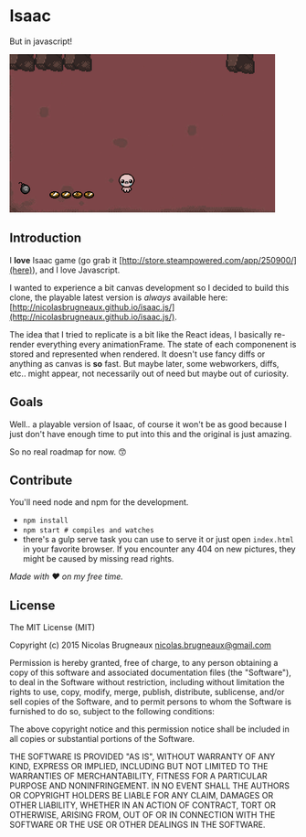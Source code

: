 # Isaac

But in javascript!

![Gif demo](./demo.gif)

## Introduction

I **love** Isaac game (go grab it [http://store.steampowered.com/app/250900/](here)), and I love Javascript.

I wanted to experience a bit canvas development so I decided to build this clone, the playable latest version is _always_ available here: [http://nicolasbrugneaux.github.io/isaac.js/](http://nicolasbrugneaux.github.io/isaac.js/).

The idea that I tried to replicate is a bit like the React ideas, I basically re-render everything every animationFrame. The state of each componenent is stored and represented when rendered. It doesn't use fancy diffs or anything as canvas is **so** fast. But maybe later, some webworkers, diffs, etc.. might appear, not necessarily out of need but maybe out of curiosity.

## Goals

Well.. a playable version of Isaac, of course it won't be as good because I just don't have enough time to put into this and the original is just amazing.

So no real roadmap for now. :kissing_smiling_eyes:


## Contribute

You'll need node and npm for the development.

- `npm install`
- `npm start # compiles and watches`
- there's a gulp serve task you can use to serve it or just open `index.html` in your favorite browser.
If you encounter any 404 on new pictures, they might be caused by missing read rights.


_Made with :heart: on my free time._


## License

The MIT License (MIT)

Copyright (c) 2015 Nicolas Brugneaux <nicolas.brugneaux@gmail.com>

Permission is hereby granted, free of charge, to any person obtaining a copy
of this software and associated documentation files (the "Software"), to deal
in the Software without restriction, including without limitation the rights
to use, copy, modify, merge, publish, distribute, sublicense, and/or sell
copies of the Software, and to permit persons to whom the Software is
furnished to do so, subject to the following conditions:

The above copyright notice and this permission notice shall be included in
all copies or substantial portions of the Software.

THE SOFTWARE IS PROVIDED "AS IS", WITHOUT WARRANTY OF ANY KIND, EXPRESS OR
IMPLIED, INCLUDING BUT NOT LIMITED TO THE WARRANTIES OF MERCHANTABILITY,
FITNESS FOR A PARTICULAR PURPOSE AND NONINFRINGEMENT. IN NO EVENT SHALL THE
AUTHORS OR COPYRIGHT HOLDERS BE LIABLE FOR ANY CLAIM, DAMAGES OR OTHER
LIABILITY, WHETHER IN AN ACTION OF CONTRACT, TORT OR OTHERWISE, ARISING FROM,
OUT OF OR IN CONNECTION WITH THE SOFTWARE OR THE USE OR OTHER DEALINGS IN
THE SOFTWARE.
